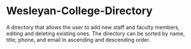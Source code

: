 # Wesleyan-College-Directory
A directory that allows the user to add new staff and faculty members, editing and deleting existing ones. The directory can be sorted by name, title, phone, and email in ascending and descending order.

